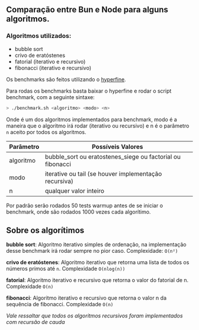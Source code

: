 ## Comparação entre Bun e Node para alguns algoritmos.

### Algoritmos utilizados:

* bubble sort
* crivo de eratóstenes
* fatorial (iterativo e recursivo)
* fibonacci (iterativo e recursivo)

Os benchmarks são feitos utilizando o [hyperfine](https://github.com/sharkdp/hyperfine).

Para rodas os benchmarks basta baixar o hyperfine e rodar o script benchmark, com a seguinte sintaxe:

```sh
> ./benchmark.sh <algoritmo> <modo> <n>
```

Onde <algoritmo> é um dos algoritmos implementados para benchmark, 
modo é a maneira que o algoritmo irá rodar (iterativo ou recursivo)
e n é o parâmetro `n` aceito por todos os algoritmos.

| Parâmetro | Possíveis Valores |
|-----------|-------------------|
| algoritmo | bubble\_sort ou eratostenes\_siege ou factorial ou fibonacci |
| modo | iterative ou tail (se houver implementação recursiva) |
| n | qualquer valor inteiro |

Por padrão serão rodados 50 tests warmup antes de se iniciar o benchmark,
onde são rodados 1000 vezes cada algorítimo.

## Sobre os algorítimos

**bubble sort**: Algoritmo iterativo simples de ordenação, na implementação desse benchmark
irá rodar sempre no pior caso. Complexidade: `O(n²)`

**crivo de eratóstenes**: Algoritmo iterativo que retorna uma lista de todos
os números primos até `n`. Complexidade `O(nlog(n))`

**fatorial**: Algoritmo iterativo e recursivo que retorna o valor do fatorial
de n. Complexidade `O(n)`

**fibonacci**: Algoritmo iterativo e recursivo que retorna o valor n da sequência
de fibonacci. Complexidade `O(n)`

*Vale ressaltar que todos os algoritmos recursivos foram implementados com
recursão de cauda*

